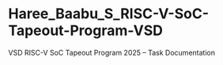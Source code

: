 # Haree_Baabu_S_RISC-V-SoC-Tapeout-Program-VSD
VSD RISC-V SoC Tapeout Program 2025 – Task Documentation

